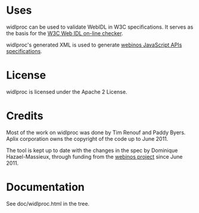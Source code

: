 # Uses

widlproc can be used to validate WebIDL in W3C specifications. It serves as the basis for the [W3C Web IDL on-line checker](http://www.w3.org/2009/07/webidl-check).

widlproc's generated XML is used to generate [webinos JavaScript APIs specifications](http://dev.webinos.org/specifications/draft/).

# License

widlproc is licensed under the Apache 2 License.

# Credits

Most of the work on widlproc was done by Tim Renouf and Paddy Byers. Aplix corporation owns the copyright of the code up to June 2011.

The tool is kept up to date with the changes in the spec by Dominique Hazael-Massieux, through funding from the [webinos project](http://webinos.org/) since June 2011.

# Documentation

See doc/widlproc.html in the tree.
